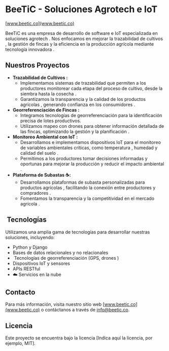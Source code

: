 #  BeeTiC - Soluciones Agrotech e IoT ️

[www.beetic.co](www.beetic.co)

BeeTiC es una empresa de desarrollo de software  e IoT  especializada en soluciones agrotech . Nos enfocamos en mejorar la trazabilidad de cultivos , la gestión de fincas  y la eficiencia en la producción agrícola  mediante tecnología innovadora .

##  Nuestros Proyectos

* **Trazabilidad de Cultivos :**
    * Implementamos sistemas de trazabilidad  que permiten a los productores monitorear cada etapa del proceso de cultivo, desde la siembra hasta la cosecha .
    * Garantizamos la transparencia y la calidad de los productos agrícolas , generando confianza en los consumidores .
* **Georreferenciación de Fincas ️:**
    * Integramos tecnologías de georreferenciación  para la identificación precisa de lotes productivos.
    * Utilizamos mapeo con drones  para obtener información detallada de las fincas, optimizando la gestión y la planificación .
* **Monitoreo Ambiental con IoT ️:**
    * Desarrollamos e implementamos dispositivos IoT  para el monitoreo de variables ambientales críticas, como temperatura ️, humedad  y calidad del suelo .
    * Permitimos a los productores tomar decisiones informadas y oportunas para mejorar la producción y reducir el impacto ambiental .
* **Plataforma de Subastas ☕:**
    * Desarrollamos plataformas de subasta personalizadas para productos agrícolas , facilitando la conexión entre productores y compradores .
    * Fomentamos la transparencia y la competitividad en el mercado agrícola .

## ️ Tecnologías

Utilizamos una amplia gama de tecnologías para desarrollar nuestras soluciones, incluyendo:

* Python y Django
* Bases de datos relacionales y no relacionales
* ️ Tecnologías de georreferenciación (GPS, drones )
* Dispositivos IoT y sensores
* APIs RESTful
* ☁️ Servicios en la nube

##  Contacto

Para más información, visita nuestro sitio web [www.beetic.co](www.beetic.co) o contáctanos a través de [info@beetic.co](mailto:info@beetic.co).

##  Licencia

Este proyecto se encuentra bajo la licencia \[Indica aquí la licencia, por ejemplo, MIT].
